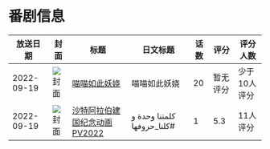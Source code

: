 # 番剧信息

|放送日期|封面|标题|日文标题|话数|评分|评分人数|
|---|---|---|---|---|---|---|
|2022-09-19|![封面](https://lain.bgm.tv/pic/cover/c/f3/42/401342_Yy7K9.jpg)|[喵喵如此妖娆](https://bangumi.tv/subject/401342)|喵喵如此妖娆|20|暂无评分|少于10人评分|
|2022-09-19|![封面](https://lain.bgm.tv/pic/cover/c/6e/66/406310_tNGiQ.jpg)|[沙特阿拉伯建国纪念动画PV2022](https://bangumi.tv/subject/406310)|كلمتنا وحدة و #كلنا_حروفها|1|5.3|11人评分|
